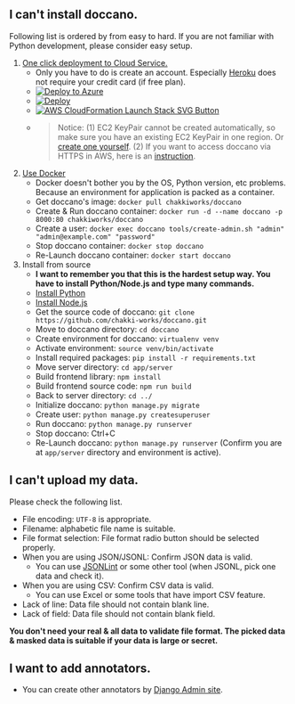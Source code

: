 ## I can't install doccano.

Following list is ordered by from easy to hard. If you are not familiar with Python development, please consider easy setup.

1. [One click deployment to Cloud Service.](https://github.com/chakki-works/doccano#deployment)
    * Only you have to do is create an account. Especially [Heroku](https://www.heroku.com/home) does not require your credit card (if free plan).
    * [![Deploy to Azure](https://azuredeploy.net/deploybutton.svg)](https://portal.azure.com/#create/Microsoft.Template/uri/https%3A%2F%2Fraw.githubusercontent.com%2Fchakki-works%2Fdoccano%2Fmaster%2Fazuredeploy.json)
    * [![Deploy](https://www.herokucdn.com/deploy/button.svg)](https://heroku.com/deploy)
    * [![AWS CloudFormation Launch Stack SVG Button](https://cdn.rawgit.com/buildkite/cloudformation-launch-stack-button-svg/master/launch-stack.svg)](https://us-east-1.console.aws.amazon.com/cloudformation/home?region=us-east-1#/stacks/create/review?templateURL=https://s3-external-1.amazonaws.com/cf-templates-10vry9l3mp71r-us-east-1/20190732wl-new.templatexloywxxyimi&stackName=doccano)
    * > Notice: (1) EC2 KeyPair cannot be created automatically, so make sure you have an existing EC2 KeyPair in one region. Or [create one yourself](https://docs.aws.amazon.com/AWSEC2/latest/UserGuide/ec2-key-pairs.html#having-ec2-create-your-key-pair). (2) If you want to access doccano via HTTPS in AWS, here is an [instruction](https://github.com/chakki-works/doccano/wiki/HTTPS-setting-for-doccano-in-AWS).
2. [Use Docker](https://docs.docker.com/install/)
    * Docker doesn't bother you by the OS, Python version, etc problems. Because an environment for application is packed as a container.
    * Get doccano's image: `docker pull chakkiworks/doccano`
    * Create & Run doccano container: `docker run -d --name doccano -p 8000:80 chakkiworks/doccano`
    * Create a user: `docker exec doccano tools/create-admin.sh "admin" "admin@example.com" "password"`
    * Stop doccano container: `docker stop doccano`
    * Re-Launch doccano container: `docker start doccano`
3. Install from source
    * **I want to remember you that this is the hardest setup way. You have to install Python/Node.js and type many commands.**
    * [Install Python](https://www.python.org/downloads/)
    * [Install Node.js](https://nodejs.org/en/download/)
    * Get the source code of doccano: `git clone https://github.com/chakki-works/doccano.git`
    * Move to doccano directory: `cd doccano`
    * Create environment for doccano: `virtualenv venv`
    * Activate environment: `source venv/bin/activate`
    * Install required packages: `pip install -r requirements.txt`
    * Move server directory: `cd app/server`
    * Build frontend library: `npm install`
    * Build frontend source code: `npm run build`
    * Back to server directory: `cd ../`
    * Initialize doccano: `python manage.py migrate`
    * Create user: `python manage.py createsuperuser`
    * Run doccano: `python manage.py runserver`
    * Stop doccano: Ctrl+C
    * Re-Launch doccano: `python manage.py runserver` (Confirm you are at `app/server` directory and environment is active).

## I can't upload my data.

Please check the following list.

- File encoding: `UTF-8` is appropriate.
- Filename: alphabetic file name is suitable.
- File format selection: File format radio button should be selected properly.
- When you are using JSON/JSONL: Confirm JSON data is valid.
  - You can use [JSONLint](https://jsonlint.com/) or some other tool (when JSONL, pick one data and check it).
- When you are using CSV: Confirm CSV data is valid.
  - You can use Excel or some tools that have import CSV feature. 
- Lack of line: Data file should not contain blank line.
- Lack of field: Data file should not contain blank field.

**You don't need your real & all data to validate file format. The picked data & masked data is suitable if your data is large or secret.**

## I want to add annotators.

* You can create other annotators by [Django Admin site](https://djangobook.com/django-admin-site/).
